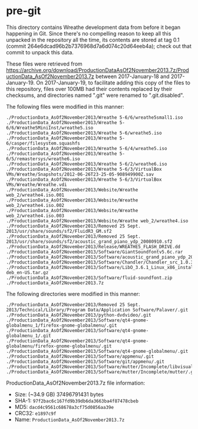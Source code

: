 # pre-git

This directory contains Wreathe development data from before it began happening in Git. Since there's no compelling reason to keep all this unpacked in the repository all the time, its contents are stored at tag 0.1 (commit 264e6dcad96b2b7376968d7a6d074c20d64eeb4a); check out that commit to unpack this data.

These files were retrieved from https://archive.org/download/ProductionDataAsOf2November2013.7z/ProductionData_AsOf2November2013.7z between 2017-January-18 and 2017-January-19. On 2017-January-19, to facilitate adding this copy of the files to this repository, files over 100MB had their contents replaced by their checksums, and directories named ".git" were renamed to ".git.disabled".

The following files were modified in this manner:
```
./ProductionData_AsOf2November2013/Wreathe 5-6/6/wreathe5small1.iso
./ProductionData_AsOf2November2013/Wreathe 5-6/6/Wreathe5MiniInst/wreathe5.iso
./ProductionData_AsOf2November2013/Wreathe 5-6/wreathe5.iso
./ProductionData_AsOf2November2013/Wreathe 5-6/casper/filesystem.squashfs
./ProductionData_AsOf2November2013/Wreathe 5-6/4/wreathe5.iso
./ProductionData_AsOf2November2013/Wreathe 5-6/5/remastersys/wreathe6.iso
./ProductionData_AsOf2November2013/Wreathe 5-6/2/wreathe6.iso
./ProductionData_AsOf2November2013/Wreathe 5-6/3/VirtualBox VMs/Wreathe/Snapshots/2012-06-26T23-25-05-908949900Z.sav
./ProductionData_AsOf2November2013/Wreathe 5-6/3/VirtualBox VMs/Wreathe/Wreathe.vdi
./ProductionData_AsOf2November2013/Website/Wreathe web_2/wreathe4.iso.001
./ProductionData_AsOf2November2013/Website/Wreathe web_2/wreathe4.iso.002
./ProductionData_AsOf2November2013/Website/Wreathe web_2/wreathe4.iso.003
./ProductionData_AsOf2November2013/Website/Wreathe web_2/wreathe4.iso
./ProductionData_AsOf2November2013/Removed 25 Sept. 2013/usr/share/sounds/sf2/FluidR3_GM.sf2
./ProductionData_AsOf2November2013/Removed 25 Sept. 2013/usr/share/sounds/sf2/acoustic_grand_piano_ydp_20080910.sf2
./ProductionData_AsOf2November2013/Release/WREATHE5_FLASH_DRIVE.dd
./ProductionData_AsOf2November2013/Software/GiantSoundfontv5.6c.rar
./ProductionData_AsOf2November2013/Software/acoustic_grand_piano_ydp_20080910.sf2
./ProductionData_AsOf2November2013/Software/Chandler/Chandler_src_1.0.3.tar.gz
./ProductionData_AsOf2November2013/Software/LibO_3.6.1_Linux_x86_install-deb_en-US.tar.gz
./ProductionData_AsOf2November2013/Software/fluid-soundfont.zip
./ProductionData_AsOf2November2013.7z
```

The following directories were modified in this manner:
```
./ProductionData_AsOf2November2013/Removed 25 Sept. 2013/Technical/Library/Program Data/Application Software/Palaver/.git
./ProductionData_AsOf2November2013/python-dvdvideo/.git
./ProductionData_AsOf2November2013/Software/qt4-gnome-globalmenu_1/firefox-gnome-globalmenu/.git
./ProductionData_AsOf2November2013/Software/qt4-gnome-globalmenu_1/.git
./ProductionData_AsOf2November2013/Software/qt4-gnome-globalmenu/firefox-gnome-globalmenu/.git
./ProductionData_AsOf2November2013/Software/qt4-gnome-globalmenu/.git
./ProductionData_AsOf2November2013/Software/appmenu/.git
./ProductionData_AsOf2November2013/Software/git/appmenu/.git
./ProductionData_AsOf2November2013/Software/mutter/Incomplete/libvisual/.git
./ProductionData_AsOf2November2013/Software/mutter/Incomplete/mutter/.git
```

ProductionData_AsOf2November2013.7z file information:

- Size: (~34.9 GB) 37496791431 bytes
- SHA-1: `97f2bac6c167fd9b39db6da3663ba4f87478cbeb`
- MD5: `dacd4c9561c68678a3cf75d0856aa39e`
- CRC32: `e1897c9f`
- Name: `ProductionData_AsOf2November2013.7z`
